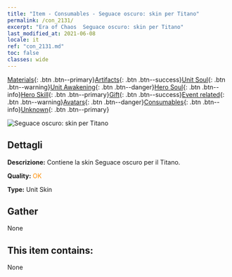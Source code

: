 ```yaml
---
title: "Item - Consumables - Seguace oscuro: skin per Titano"
permalink: /con_2131/
excerpt: "Era of Chaos  Seguace oscuro: skin per Titano"
last_modified_at: 2021-06-08
locale: it
ref: "con_2131.md"
toc: false
classes: wide
---
```

 [Materials](/ItemsIT/){: .btn .btn--primary}[Artifacts](/ItemsIT/Artifacts/){: .btn .btn--success}[Unit Soul](/ItemsIT/UnitSoul/){: .btn .btn--warning}[Unit Awakening](/ItemsIT/UnitAwakening/){: .btn .btn--danger}[Hero Soul](/ItemsIT/HeroSoul/){: .btn .btn--info}[Hero Skill](/ItemsIT/HeroSkill/){: .btn .btn--primary}[Gift](/ItemsIT/Gift/){: .btn .btn--success}[Event related](/ItemsIT/Events/){: .btn .btn--warning}[Avatars](/ItemsIT/Avatars/){: .btn .btn--danger}[Consumables](/ItemsIT/Consumables/){: .btn .btn--info}[Unknown](/ItemsIT/Unknown/){: .btn .btn--primary}

 ![Seguace oscuro: skin per Titano](/images/u/ti_taitanpifu.jpg)

## Dettagli
 **Descrizione:** Contiene la skin Seguace oscuro per il Titano.

 **Quality:** <span style="color: #FF8C00">OK</span>

 **Type:** Unit Skin

## Gather

  None

## This item contains:

  None

